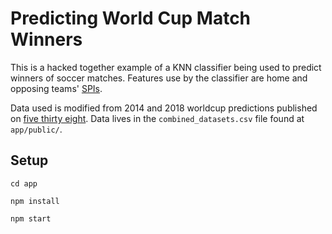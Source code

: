 # Predicting World Cup Match Winners

This is a hacked together example of a KNN classifier being used to predict winners of soccer matches.  Features use by the classifier are home and opposing teams' [SPIs](https://www.espn.com/world-cup/story/_/id/4447078/ce/us/guide-espn-spi-ratings).

Data used is modified from 2014 and 2018 worldcup predictions published on [five thirty eight](https://fivethirtyeight.com/interactives/world-cup/).  Data lives in the `combined_datasets.csv` file found at `app/public/`.

## Setup

`cd app`

`npm install`

`npm start`
